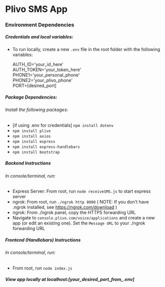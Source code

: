 # Plivo SMS App

### Environment Dependencies

##### Credentials and local variables: 
* To run locally, create a new `.env` file in the root folder with the following variables:

    AUTH_ID='your_id_here' <br>
    AUTH_TOKEN='your_token_here' <br>
    PHONE1='your_personal_phone' <br>
    PHONE2='your_plivo_phone' <br>
    PORT=[desired_port] <br>


##### Package Dependencies: 
###### Install the following packages:
* [if using .env for credentials] `npm install dotenv`
* `npm install plivo`
* `npm install axios`
* `npm install express`
* `npm install express-handlebars`
* `npm install bootstrap`

##### Backend Instructions
###### In console/terminal, run:
* Express Server: From root, run `node receiveSMS.js` to start express server
* ngrok: From root, run `./ngrok http 8000` ( NOTE: If you don't have .ngrok installed, see https://ngrok.com/download )
* ngrok: From ./ngrok panel, copy the HTTPS forwarding URL
* Navigate to `console.plivo.com/voice/applications` and create a new app (or edit an existing one). Set the `Message URL` to your ./ngrok forwarding URL

##### Frontend (Handlebars) Instructions
###### In console/terminal, run:
* From root, run `node index.js`

##### View app locally at localhost:[your_desired_port_from_.env]
